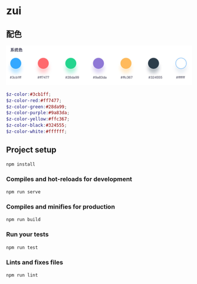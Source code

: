 # zui

## 配色
![color](./src/assets/color.png)
```scss
$z-color:#3cb1ff;
$z-color-red:#ff7477;
$z-color-green:#28da99;
$z-color-purple:#9a83da;
$z-color-yellow:#ffc367;
$z-color-black:#324555;
$z-color-white:#ffffff;
```
## Project setup
```
npm install
```

### Compiles and hot-reloads for development
```
npm run serve
```

### Compiles and minifies for production
```
npm run build
```

### Run your tests
```
npm run test
```

### Lints and fixes files
```
npm run lint
```
